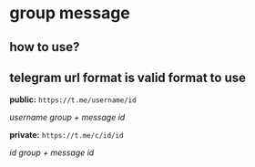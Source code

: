 # group message

## how to use?

## telegram url format is valid format to use
**public:** 
```https://t.me/username/id```

_username group + message id_

**private:** 
```https://t.me/c/id/id```

_id group + message id_
